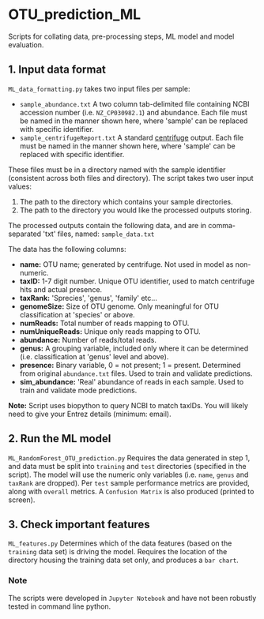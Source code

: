 # OTU_prediction_ML

Scripts for collating data, pre-processing steps, ML model and model evaluation.

## 1. Input data format
`ML_data_formatting.py` takes two input files per sample:

-  `sample_abundance.txt` A two column tab-delimited file containing NCBI accession number (i.e. `NZ_CP030982.1`) and abundance. Each file must be named in the manner shown here, where 'sample' can be replaced with specific identifier.
-  `sample_centrifugeReport.txt` A standard [centrifuge](https://ccb.jhu.edu/software/centrifuge/) output. Each file must be named in the manner shown here, where 'sample' can be replaced with specific identifier.

These files must be in a directory named with the sample identifier (consistent across both files and directory). 
The script takes two user input values:

1. The path to the directory which contains your sample directories.
2. The path to the directory you would like the processed outputs storing.

The processed outputs contain the following data, and are in comma-separated 'txt' files, named: `sample_data.txt`

The data has the following columns:

- **name:** OTU name; generated by centrifuge. Not used in model as non-numeric.
- **taxID:** 1-7 digit number. Unique OTU identifier, used to match centrifuge hits and actual presence.
- **taxRank:** 'Sprecies', 'genus', 'family' etc...
- **genomeSize:** Size of OTU genome. Only meaningful for OTU classification at 'species' or above.
- **numReads:** Total number of reads mapping to OTU.
- **numUniqueReads:** Unique only reads mapping to OTU.
- **abundance:** Number of reads/total reads.
- **genus:** A grouping variable, included only where it can be determined (i.e. classification at 'genus' level and above).
- **presence:** Binary variable, 0 = not present; 1 = present. Determined from original `abundance.txt` files. Used to train and validate predictions.
- **sim_abundance:** 'Real' abundance of reads in each sample. Used to train and validate mode predictions.

**Note:** Script uses biopython to query NCBI to match taxIDs. You will likely need to give your Entrez details (minimum: email).

## 2. Run the ML model
`ML_RandomForest_OTU_prediction.py` Requires the data generated in step 1, and data must be split into `training` and `test` directories (specified in the script). The model will use the numeric only variables (i.e. `name`, `genus` and `taxRank` are dropped). Per `test` sample performance metrics are provided, along with `overall` metrics. A `Confusion Matrix` is also produced (printed to screen).

## 3. Check important features
`ML_features.py` Determines which of the data features (based on the `training` data set) is driving the model. Requires the location of the directory housing the training data set only, and produces a `bar chart`.


### Note
The scripts were developed in `Jupyter Notebook` and have not been robustly tested in command line python.
